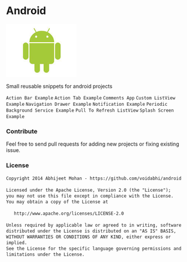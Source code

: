 Android
=======

![Android](https://github.com/voidabhi/android/blob/master/andy.jpg)

Small reusable snippets for android projects

`Action Bar Example`
`Action Tab Example`
`Comments App`
`Custom ListView Example` 
`Navigation Drawer Example`
`Notification Example`
`Periodic Background Service Example`
`Pull To Refresh ListView`
`Splash Screen Example`

### Contribute

Feel free to send pull requests for adding new projects or fixing existing issue.

### License

```
Copyright 2014 Abhijeet Mohan - https://github.com/voidabhi/android

Licensed under the Apache License, Version 2.0 (the "License");
you may not use this file except in compliance with the License.
You may obtain a copy of the License at

   http://www.apache.org/licenses/LICENSE-2.0

Unless required by applicable law or agreed to in writing, software
distributed under the License is distributed on an "AS IS" BASIS,
WITHOUT WARRANTIES OR CONDITIONS OF ANY KIND, either express or implied.
See the License for the specific language governing permissions and
limitations under the License.
```
